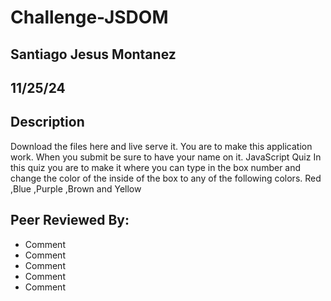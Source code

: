 # Challenge-JSDOM

## Santiago Jesus Montanez

## 11/25/24

## Description

Download the files here and live serve it. You are to make this application work.
When you submit be sure to have your name on it.
JavaScript Quiz
In this quiz you are to make it where you can type in the box number and change the color of the inside of the box to any of the following colors.
Red ,Blue ,Purple ,Brown and Yellow

## Peer Reviewed By: 

- Comment
- Comment
- Comment
- Comment
- Comment

